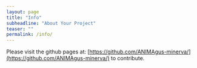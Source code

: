```yaml
---
layout: page
title: "Info"
subheadline: "About Your Project"
teaser: ""
permalink: /info/
---
```


Please visit the github pages at: [https://github.com/ANIMAgus-minerva/](https://github.com/ANIMAgus-minerva/) to contribute.
